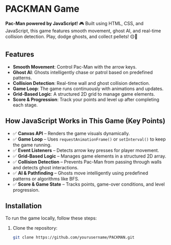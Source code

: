# PACKMAN Game

**Pac-Man powered by JavaScript!** 🎮 Built using HTML, CSS, and JavaScript, this game features smooth movement, ghost AI, and real-time collision detection. Play, dodge ghosts, and collect pellets! 🟡👻

## Features

- **Smooth Movement**: Control Pac-Man with the arrow keys.
- **Ghost AI**: Ghosts intelligently chase or patrol based on predefined patterns.
- **Collision Detection**: Real-time wall and ghost collision detection.
- **Game Loop**: The game runs continuously with animations and updates.
- **Grid-Based Logic**: A structured 2D grid to manage game elements.
- **Score & Progression**: Track your points and level up after completing each stage.

## How JavaScript Works in This Game (Key Points)

- ✅ **Canvas API** – Renders the game visuals dynamically.
- ✅ **Game Loop** – Uses `requestAnimationFrame()` or `setInterval()` to keep the game running.
- ✅ **Event Listeners** – Detects arrow key presses for player movement.
- ✅ **Grid-Based Logic** – Manages game elements in a structured 2D array.
- ✅ **Collision Detection** – Prevents Pac-Man from passing through walls and detects ghost interactions.
- ✅ **AI & Pathfinding** – Ghosts move intelligently using predefined patterns or algorithms like BFS.
- ✅ **Score & Game State** – Tracks points, game-over conditions, and level progression.

## Installation

To run the game locally, follow these steps:

1. Clone the repository:
   ```bash
   git clone https://github.com/yourusername/PACKMAN.git
